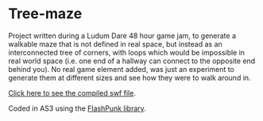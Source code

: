 Tree-maze
=========

Project written during a Ludum Dare 48 hour game jam, to generate a walkable maze that is not defined in real space, but instead as an interconnected tree of corners, with loops which would be impossible in real world space (i.e. one end of a hallway can connect to the opposite end behind you).
No real game element added, was just an experiment to generate them at different sizes and see how they were to walk around in.

[Click here to see the compiled swf file](http://dl.dropbox.com/u/38929183/TreeMaze/index.html).

Coded in AS3 using the [FlashPunk library](https://github.com/Rolpege/FlashPunk).